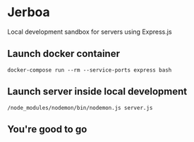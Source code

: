 # Jerboa
Local development sandbox for servers using Express.js

## Launch docker container
`docker-compose run --rm --service-ports express bash`

## Launch server inside local development
`/node_modules/nodemon/bin/nodemon.js server.js`

## You're good to go
